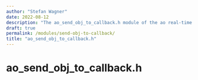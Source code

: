```yaml
---
author: "Stefan Wagner"
date: 2022-08-12
description: "The ao_send_obj_to_callback.h module of the ao real-time operating system."
draft: true
permalink: /modules/send-obj-to-callback/
title: "ao_send_obj_to_callback.h"
---
```


# ao_send_obj_to_callback.h
